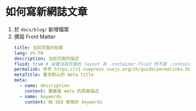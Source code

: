 # 如何寫新網誌文章

1. 於 `docs/blog/` 新增檔案
2. 撰寫 Front Matter
    ```yaml
    title: 当前页面的标题
    lang: zh-TW
    description: 当前页面的描述
    fluid: true # 设置当前页面的 layout 為 .container-fluid 而不是 .container
    permalink: 参考 https://v1.vuepress.vuejs.org/zh/guide/permalinks.html
    metaTitle: 重写默认的 meta title
    meta:
      - name: description
        content: 要塞進 meta 的頁面描述
      - name: keywords
        content: 給 SEO 使用的 keywords
    ```
